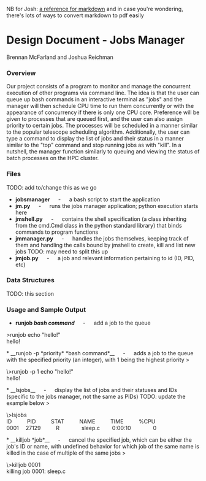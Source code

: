 NB for Josh: [a reference for markdown](https://github.com/adam-p/markdown-here/wiki/Markdown-Cheatsheet#links)
and in case you're wondering, there's lots of ways to convert markdown to pdf easily

# Design Document - Jobs Manager
Brennan McFarland and Joshua Reichman

### Overview
Our project consists of a program to monitor and manage the concurrent execution of other programs via command line.  The idea is that the user can queue up bash commands in an interactive terminal as "jobs" and the manager will then schedule CPU time to run them concurrently or with the appearance of concurrency if there is only one CPU core.  Preference will be given to processes that are queued first, and the user can also assign priority to certain jobs.  The processes will be scheduled in a manner similar to the popular telescope scheduling algorithm.  Additionally, the user can type a command to display the list of jobs and their status in a manner similar to the "top" command and stop running jobs as with "kill".  In a nutshell, the manager function similarly to queuing and viewing the status of batch processes on the HPC cluster.

### Files
TODO: add to/change this as we go<br>
* __jobsmanager__ &emsp; - &emsp; a bash script to start the application
* __jm.py__ &emsp; - &emsp; runs the jobs manager application; python execution starts here
* __jmshell.py__ &emsp; - &emsp; contains the shell specification (a class inheriting from the cmd.Cmd class in the python standard library) that binds commands to program functions
* __jmmanager.py__ &emsp; - &emsp; handles the jobs themselves, keeping track of them and handling the calls bound by jmshell to create, kill and list new jobs TODO: may need to split this up
* __jmjob.py__ &emsp; - &emsp; a job and relevant information pertaining to id (ID, PID, etc)


### Data Structures
TODO: this section
### Usage and Sample Output
* __runjob *bash command*__ &emsp; - &emsp; add a job to the queue
><p>
\>runjob echo "hello!"<br>
hello!
</p>
* __runjob -p *priority* *bash command*__ &emsp; - &emsp; adds a job to the queue with the specified priority (an integer), with 1 being the highest priority
><p>
\>runjob -p 1 echo "hello!"<br>
hello!
</p>
* __lsjobs__ &emsp; - &emsp; display the list of jobs and their statuses and IDs (specific to the jobs manager, not the same as PIDs)
TODO: update the example below
><p>
\>lsjobs<br>
ID  &emsp; &emsp; PID &emsp; &emsp; STAT &emsp; &emsp; NAME &emsp; &emsp; TIME &emsp; &emsp; %CPU<br>
0001 &emsp;27129 &emsp; &emsp; R &emsp; &emsp; &emsp; sleep.c &emsp;&emsp;0:00:10 &emsp; &emsp; &emsp; 0
</p>
* __killjob *job*__ &emsp; - &emsp; cancel the specified job, which can be either the job's ID or name, with undefined behavior for which job of the same name is killed in the case of multiple of the same jobs
><p>
\>killjob 0001<br>
killing job 0001: sleep.c
</p>
